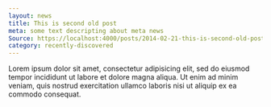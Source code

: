 ```yaml
---
layout: news
title: This is second old post
meta: some text descripting about meta news
Source: https://localhost:4000/posts/2014-02-21-this-is-second-old-post.md
category: recently-discovered
---
```


Lorem ipsum dolor sit amet, consectetur adipisicing elit, sed do eiusmod tempor incididunt ut labore et dolore magna aliqua. Ut enim ad minim veniam, quis nostrud exercitation ullamco laboris nisi ut aliquip ex ea commodo consequat.

